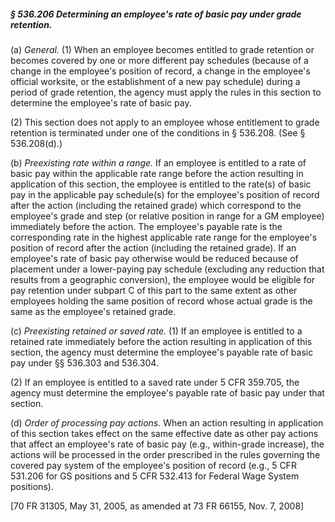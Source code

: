 ##### § 536.206 Determining an employee's rate of basic pay under grade retention. #####

(a) *General.* (1) When an employee becomes entitled to grade retention or becomes covered by one or more different pay schedules (because of a change in the employee's position of record, a change in the employee's official worksite, or the establishment of a new pay schedule) during a period of grade retention, the agency must apply the rules in this section to determine the employee's rate of basic pay.

(2) This section does not apply to an employee whose entitlement to grade retention is terminated under one of the conditions in § 536.208. (See § 536.208(d).)

(b) *Preexisting rate within a range.* If an employee is entitled to a rate of basic pay within the applicable rate range before the action resulting in application of this section, the employee is entitled to the rate(s) of basic pay in the applicable pay schedule(s) for the employee's position of record after the action (including the retained grade) which correspond to the employee's grade and step (or relative position in range for a GM employee) immediately before the action. The employee's payable rate is the corresponding rate in the highest applicable rate range for the employee's position of record after the action (including the retained grade). If an employee's rate of basic pay otherwise would be reduced because of placement under a lower-paying pay schedule (excluding any reduction that results from a geographic conversion), the employee would be eligible for pay retention under subpart C of this part to the same extent as other employees holding the same position of record whose actual grade is the same as the employee's retained grade.

(c) *Preexisting retained or saved rate.* (1) If an employee is entitled to a retained rate immediately before the action resulting in application of this section, the agency must determine the employee's payable rate of basic pay under §§ 536.303 and 536.304.

(2) If an employee is entitled to a saved rate under 5 CFR 359.705, the agency must determine the employee's payable rate of basic pay under that section.

(d) *Order of processing pay actions.* When an action resulting in application of this section takes effect on the same effective date as other pay actions that affect an employee's rate of basic pay (e.g., within-grade increase), the actions will be processed in the order prescribed in the rules governing the covered pay system of the employee's position of record (e.g., 5 CFR 531.206 for GS positions and 5 CFR 532.413 for Federal Wage System positions).

[70 FR 31305, May 31, 2005, as amended at 73 FR 66155, Nov. 7, 2008]